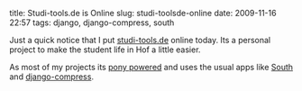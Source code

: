 title: Studi-tools.de is Online
slug: studi-toolsde-online
date: 2009-11-16 22:57
tags: django, django-compress, south

Just a quick notice that I put [studi-tools.de](http://studi-tools.de) online today. Its a personal project to make the student life in Hof a little easier.

As most of my projects its [pony powered](http://www.djangoproject.com/) and uses the usual apps like [South](http://south.aeracode.org/) and [django-compress](http://code.google.com/p/django-compress/).

